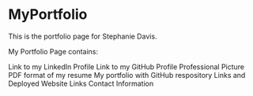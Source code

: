 # MyPortfolio
This is the portfolio page for Stephanie Davis. 

My Portfolio Page contains:

Link to my LinkedIn Profile
Link to my GitHub Profile
Professional Picture
PDF format of my resume
My portfolio with GitHub respository Links and Deployed Website Links
Contact Information
